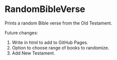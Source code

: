 # RandomBibleVerse
Prints a random Bible verse from the Old Testament.

Future changes:
1. Write in html to add to GitHub Pages.
2. Option to choose range of books to randomize.
3. Add New Testament.
